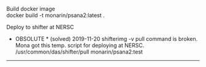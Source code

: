 Build docker image  
docker build -t monarin/psana2:latest .  
  
Deploy to shifter at NERSC  
* OBSOLUTE * (solved) 
2019-11-20 shifterimg -v pull command is broken. Mona got
this temp. script for deploying at NERSC.  
/usr/common/das/shifter/pull monarin/psana2:test
***


